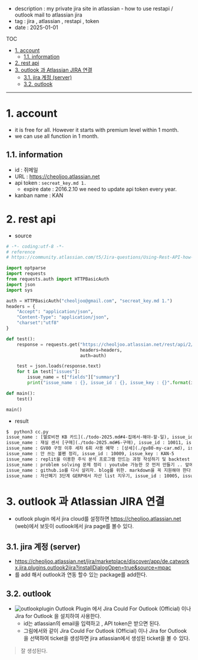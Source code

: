 - description : my private jira site in atlassian - how to use restapi / outlook mail to atlassian jira
- tag : jira , atlassian , restapi , token
- date : 2025-01-01

TOC
- [1. account](#1-account)
  - [1.1. information](#11-information)
- [2. rest api](#2-rest-api)
- [3. outlook 과 Atlassian JIRA 연결](#3-outlook-과-atlassian-jira-연결)
  - [3.1. jira 계정 (server)](#31-jira-계정-server)
  - [3.2. outlook](#32-outlook)


-------------------


# 1. account
- it is free for all.  However it starts with premium level within 1 month.
- we can use all function in 1 month.

## 1.1. information
- id : 쥐메일
- URL : https://cheoljoo.atlassian.net
- api token : ```secreat_key.md 1.```
  - expire date : 2016.2.10   we need to update api token every year.
- kanban name : KAN

# 2. rest api
- source
```python
# -*- coding:utf-8 -*-
# reference
# https://community.atlassian.com/t5/Jira-questions/Using-Rest-API-how-do-I-get-all-issues-open-closed-from-a-Kanban/qaq-p/721908

import optparse
import requests
from requests.auth import HTTPBasicAuth
import json
import sys

auth = HTTPBasicAuth("cheoljoo@gmail.com", "secreat_key.md 1.")
headers = {
    "Accept": "application/json",
    "Content-Type": "application/json",
    "charset":"utf8"
}

def test():
    response = requests.get("https://cheoljoo.atlassian.net/rest/api/2/search?jql=project=KAN&maxResults=100&startAt=0",
                            headers=headers,
                            auth=auth)

    test = json.loads(response.text)
    for t in test["issues"]:
        issue_name = t["fields"]["summary"]
        print("issue_name : {}, issue_id : {}, issue_key : {}".format(issue_name, t["id"], t["key"]))

def main():
    test()

main()
```

- result
```txt
$  python3 cc.py
issue_name : [헬로비젼 KB 카드](./todo-2025.md#4-집에서-해야-할-일), issue_id : 10012, issue_key : KAN-8
issue_name : 재실 센서 [구매](./todo-2025.md#6-구매), issue_id : 10011, issue_key : KAN-7
issue_name : GV80 구정 이후 세차 6회 사용 예약 : [상세](./gv80-my-car.md), issue_id : 10010, issue_key : KAN-6
issue_name : 안 쓰는 볼펜 정리, issue_id : 10009, issue_key : KAN-5
issue_name : replit을 이용한 주식 분석 프로그램 만드는 과정 작성하기 및 backtest 수정, issue_id : 10008, issue_key : KAN-4
issue_name : problem solving 문제 정리 : youtube 가능한 것 먼저 만들기 .. 앞에서부터 순서로대로 푼 문제를 다룰 필요없다. 최근에 푼 것 먼저 처리하자., issue_id : 10007, issue_key : KAN-3
issue_name : github.io를 다시 살리자. blog를 위한. markdown을 꼭 지원해야 한다. github.io에서도 처리되는 요약 필요 (make.com 자동화까지 고려 필요), issue_id : 10006, issue_key : KAN-2
issue_name : 자산폐기 3단계 GERP에서 자산 list 지우기, issue_id : 10005, issue_key : KAN-1
```

# 3. outlook 과 Atlassian JIRA 연결
- outlook plugin 에서 jira cloud를 설정하면 https://cheoljoo.atlassian.net (web)에서 보듯이 outlook에서 jira page를 볼수 있다.

## 3.1. jira 계정 (server)
- https://cheoljoo.atlassian.net/jira/marketplace/discover/app/de.catworkx.jira.plugins.outlook2jira?installDialogOpen=true&source=mpac
- 를 add 해서 outlook과 연동 할수 있는 package를 add한다.

## 3.2. outlook
- ![outlookplugin](../img/image-4.png)  Outlook Plugin 에서 Jira Could For Outlook (Official) 이나 Jira for Outlook 을 설치하여 사용한다.
  - id는 atlassian의 email을 입력하고 , API token은 받으면 된다.
  - 그림에서와 같이 Jira Could For Outlook (Official) 이나 Jira for Outlook 을 선택하여 ticket을 생성하면 jira atlassian에서 생성된 ticket을 볼 수 있다.

> 잘 생성된다. 

